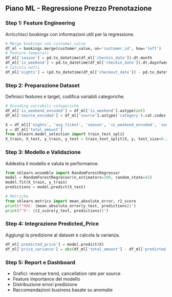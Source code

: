 ## Piano ML - Regressione Prezzo Prenotazione

### Step 1: Feature Engineering
Arricchisci bookings con informazioni utili per la regressione.
```python
# Merge bookings con customer_value
df_ml = bookings.merge(customer_value, on='customer_id', how='left')
# Feature temporali
df_ml['season'] = pd.to_datetime(df_ml['checkin_date']).dt.month
df_ml['is_weekend'] = pd.to_datetime(df_ml['checkin_date']).dt.dayofweek >= 5
# Calcola notti
df_ml['nights'] = (pd.to_datetime(df_ml['checkout_date']) - pd.to_datetime(df_ml['checkin_date'])).dt.days
```

### Step 2: Preparazione Dataset
Definisci features e target, codifica variabili categoriche.
```python
# Encoding variabili categoriche
df_ml['is_weekend_encoded'] = df_ml['is_weekend'].astype(int)
df_ml['source_encoded'] = df_ml['source'].astype('category').cat.codes

X = df_ml[['nights', 'avg_ticket', 'season', 'is_weekend_encoded', 'source_encoded']]
y = df_ml['total_amount']
from sklearn.model_selection import train_test_split
X_train, X_test, y_train, y_test = train_test_split(X, y, test_size=0.2, random_state=42)
```

### Step 3: Modello e Validazione
Addestra il modello e valuta le performance.
```python
from sklearn.ensemble import RandomForestRegressor
model = RandomForestRegressor(n_estimators=100, random_state=42)
model.fit(X_train, y_train)
predictions = model.predict(X_test)

# Metriche
from sklearn.metrics import mean_absolute_error, r2_score
print(f"MAE: {mean_absolute_error(y_test, predictions)}")
print(f"R²: {r2_score(y_test, predictions)}")
```

### Step 4: Integrazione Predicted_Price
Aggiungi la predizione al dataset e calcola la varianza.
```python
df_ml['predicted_price'] = model.predict(X)
df_ml['price_variance'] = abs(df_ml['total_amount'] - df_ml['predicted_price'])
```

### Step 5: Report e Dashboard
- Grafici: revenue trend, cancellation rate per source
- Feature importance del modello
- Distribuzione errori predizione
- Raccomandazioni business basate su anomalie
